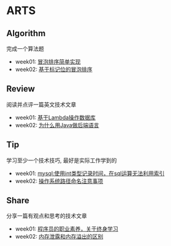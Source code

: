 ﻿# ARTS 

## Algorithm
完成一个算法题
+ week01: [冒泡排序简单实现](https://github.com/xiao2shiqi/ARTS/blob/master/week1/Algorithm.md)
+ week02: [基于标记位的冒泡排序](https://github.com/xiao2shiqi/ARTS/blob/master/week2/Algorithm.md)

## Review
阅读并点评一篇英文技术文章
+ week01: [基于Lambda操作数据库](https://github.com/xiao2shiqi/ARTS/blob/master/week1/Review.md)
+ week02: [为什么用Java做后端语言](https://github.com/xiao2shiqi/ARTS/blob/master/week2/Review.md)

## Tip
学习至少一个技术技巧, 最好是实际工作学到的
+ week01: [mysql:使用int类型记录时间，在sql运算无法利用索引](https://github.com/xiao2shiqi/ARTS/blob/master/week1/Tip.md)
+ week02: [操作系统路径命名注意事项](https://github.com/xiao2shiqi/ARTS/blob/master/week2/Tip.md)

## Share
分享一篇有观点和思考的技术文章
+ week01: [程序员的职业素养，关于终身学习](https://github.com/xiao2shiqi/ARTS/blob/master/week1/Share.md) 
+ week02: [内存泄露和内存溢出的区别](https://github.com/xiao2shiqi/ARTS/blob/master/week2/Share.md) 